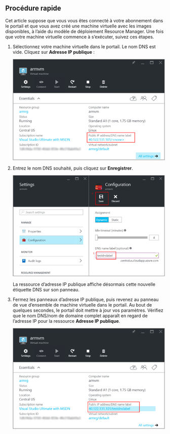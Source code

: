 ## <a name="quick-steps"></a>Procédure rapide
Cet article suppose que vous vous êtes connecté à votre abonnement dans le portail et que vous avez créé une machine virtuelle avec les images disponibles, à l’aide du modèle de déploiement Resource Manager. Une fois que votre machine virtuelle commence à s’exécuter, suivez ces étapes.

1. Sélectionnez votre machine virtuelle dans le portail. Le nom DNS est vide. Cliquez sur **Adresse IP publique** :
   
   ![Sélectionner la ressource d’adresse IP publique dans le portail](./media/virtual-machines-common-portal-create-fqdn/locatePublicIP.PNG)

2. Entrez le nom DNS souhaité, puis cliquez sur **Enregistrer**.
   
   ![Entrer un nom DNS pour votre ressource IP publique](./media/virtual-machines-common-portal-create-fqdn/dnsNameLabel.PNG)
   
   La ressource d’adresse IP publique affiche désormais cette nouvelle étiquette DNS sur son panneau.

3. Fermez les panneaux d’adresse IP publique, puis revenez au panneau de vue d’ensemble de machine virtuelle dans le portail. Au bout de quelques secondes, le portail doit mettre à jour vos paramètres. Vérifiez que le nom DNS/nom de domaine complet apparaît en regard de l’adresse IP pour la ressource **Adresse IP publique**.
   
   ![Vérifier la définition de votre nouveau nom DNS](./media/virtual-machines-common-portal-create-fqdn/fqdnCreated.PNG)



<!--HONumber=Nov16_HO3-->


